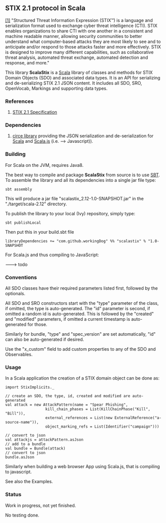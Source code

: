## STIX 2.1 protocol in Scala

[[1]](https://docs.google.com/document/d/1yvqWaPPnPW-2NiVCLqzRszcx91ffMowfT5MmE9Nsy_w/edit#) "Structured Threat Information Expression (STIX™) is a language and serialization format used to exchange cyber threat intelligence (CTI). STIX enables organizations to share CTI with one another in a consistent and machine readable manner, allowing security communities to better understand what computer-based attacks they are most likely to see and to anticipate and/or respond to those attacks faster and more effectively. STIX is designed to improve many different capabilities, such as collaborative threat analysis, automated threat exchange, automated detection and response, and more."

This library **ScalaStix** is a [Scala](https://www.scala-lang.org/) library of classes and methods 
for STIX Domain Objects (SDO) and associated data types. 
It is an API for serializing and de-serializing STIX 2.1 JSON content.
It includes all SDO, SRO, OpenVocab, Markings and supporting data types.

### References
 
1) [STIX 2.1 Specification](https://docs.google.com/document/d/1yvqWaPPnPW-2NiVCLqzRszcx91ffMowfT5MmE9Nsy_w/edit)
   

### Dependencies

1) [circe library](https://github.com/circe/circe) providing the JSON serialization and de-serialization for [Scala](https://www.scala-lang.org/) and [Scala.js](https://www.scala-js.org/) (i.e. --> Javascript)).
 
 
### Building

For Scala on the JVM, requires Java8.

The best way to compile and package **ScalaStix** from source is to use [SBT](http://www.scala-sbt.org/). 
To assemble the library and all its dependencies into a single jar file type:

    sbt assembly

This will produce a jar file "scalastix_2.12-1.0-SNAPSHOT.jar" in the "./target/scala-2.12" directory.

To publish the library to your local (Ivy) repository, simply type:

    sbt publishLocal

Then put this in your build.sbt file

    libraryDependencies += "com.github.workingDog" %% "scalastix" % "1.0-SNAPSHOT
 
 
For Scala.js and thus compiling to JavaScript:

---> todo 
 
### Conventions

All SDO classes have their required parameters listed first, followed by the optionals. 

All SDO and SRO constructors start with the "type" parameter of the class, if omitted, the type is auto-generated. 
The "id" parameter is second, if omitted a random id is auto-generated.
 This is followed by the "created" and "modified" parameters, if omitted a current timestamp is auto-generated for those.
 
Similarly for bundle, "type" and "spec_version" are set automatically, "id" can also be auto-generated if desired.  
 
Use the "x_custom" field to add custom properties to any of the SDO and Observables. 
 
 
### Usage
                         
In a Scala application the creation of a STIX domain object can be done as:

    import StixImplicits._
    
    // create an SDO, the type, id, created and modified are auto-generated
    val attack = new AttackPattern(name = "Spear Phishing",
                      kill_chain_phases = List(KillChainPhase("Kill", "Bill")),
                      external_references = List(new ExternalReference("a-source-name")),
                      object_marking_refs = List(Identifier("campaign")))
                      
    // convert to json
    val attackjs = attackPattern.asJson
    // add to a bundle
    val bundle = Bundle(attack)
    // convert to json
    bundle.asJson
            
Similarly when building a web browser App using Scala.js, that is compiling to javascript.            
                                         
See also the Examples.
 
### Status

Work in progress, not yet finished.

No testing done.
